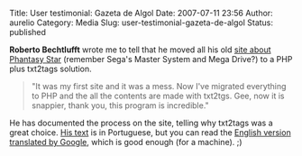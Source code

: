 Title: User testimonial: Gazeta de Algol
Date: 2007-07-11 23:56
Author: aurelio
Category: Media
Slug: user-testimonial-gazeta-de-algol
Status: published

**Roberto Bechtlufft** wrote me to tell that he moved all his old [site
about Phantasy Star](http://linuxparaoresgate.com/gazeta/index.php)
(remember Sega's Master System and Mega Drive?) to a PHP plus txt2tags
solution.

> "It was my first site and it was a mess. Now I've migrated everything
> to PHP and the all the contents are made with txt2tgs. Gee, now it is
> snappier, thank you, this program is incredible."

He has documented the process on the site, telling why txt2tags was a
great choice. [His
text](http://linuxparaoresgate.com/gazeta/como_e_feita_a_gazeta.php) is
in Portuguese, but you can read the [English version translated by
Google](http://translate.google.com/translate?u=http%3A%2F%2Flinuxparaoresgate.com%2Fgazeta%2Fcomo_e_feita_a_gazeta.php&langpair=pt%7Cen&hl=en&ie=UTF8 "//linuxparaoresgate.com/gazeta/como_e_feita_a_gazeta.php"),
which is good enough (for a machine). ;)
